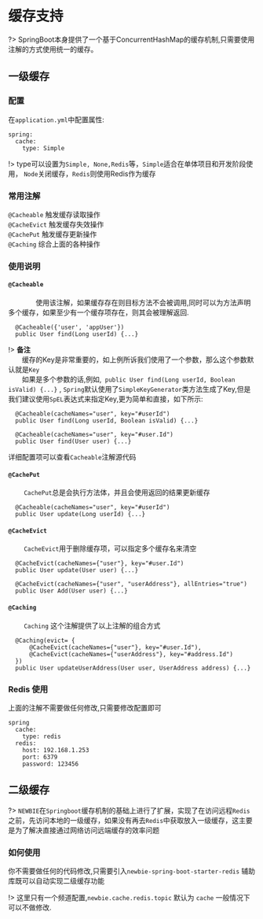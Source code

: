 # 缓存支持

?> SpringBoot本身提供了一个基于ConcurrentHashMap的缓存机制,只需要使用注解的方式使用统一的缓存。
## 一级缓存

### 配置
在`application.yml`中配置属性:
```
spring:
  cache:
    type: Simple
```
!> type可以设置为`Simple, None,Redis`等，`Simple`适合在单体项目和开发阶段使用， `Node`关闭缓存，`Redis`则使用Redis作为缓存

### 常用注解
`@Cacheable`  触发缓存读取操作  
`@CacheEvict` 触发缓存失效操作  
`@CachePut` 触发缓存更新操作    
`@Caching` 综合上面的各种操作 

### 使用说明

#### `@Cacheable`
&emsp;&emsp;&emsp;&emsp;使用该注解，如果缓存存在则目标方法不会被调用,同时可以为方法声明多个缓存，如果至少有一个缓存项存在，则其会被理解返回.
```
  @Cacheable({'user', 'appUser'})
  public User find(Long userId) {...}
```
!> **备注**     
&emsp;&emsp;缓存的Key是非常重要的，如上例所诉我们使用了一个参数，那么这个参数默认就是`Key`  
&emsp;&emsp;如果是多个参数的话,例如,``` public User find(Long userId, Boolean isValid) {...}``` , `Spring`默认使用了`SimpleKeyGenerator`类方法生成了Key,但是我们建议使用`SpEL`表达式来指定Key,更为简单和直接，如下所示:
``` 多个参数
  @Cacheable(cacheNames="user", key="#userId")
  public User find(Long userId, Boolean isValid) {...}
```
``` 参数是对象
  @Cacheable(cacheNames="user", key="#user.Id")
  public User find(User user) {...}
```
详细配置项可以查看`Cacheable`注解源代码

#### `@CachePut`
&emsp;&emsp; `CachePut`总是会执行方法体，并且会使用返回的结果更新缓存
``` 只更新具体的用户缓存
  @Cacheable(cacheNames="user", key="#userId")
  public User update(Long userId) {...}
```
#### `@CacheEvict`
&emsp;&emsp; `CacheEvict`用于删除缓存项，可以指定多个缓存名来清空
``` 删除指定用户缓存
  @CacheEvict(cacheNames={"user"}, key="#user.Id")
  public User update(User user) {...}
```
``` 删除用户相关的所有缓存
  @CacheEvict(cacheNames={"user", "userAddress"}, allEntries="true")
  public User Add(User user) {...}
```
#### `@Caching`
&emsp;&emsp; `Caching` 这个注解提供了以上注解的组合方式

``` 
  @Caching(evict= {
      @CacheEvict(cacheNames={"user"}, key="#user.Id"),
      @CacheEvict(cacheNames={"userAddress"}, key="#address.Id")
  })
  public User updateUserAddress(User user, UserAddress address) {...}
```

### Redis 使用
上面的注解不需要做任何修改,只需要修改配置即可
```
spring 
  cache:
    type: redis
  redis:
    host: 192.168.1.253
    port: 6379
    password: 123456
```

## 二级缓存

?> `NEWBIE`在`Springboot`缓存机制的基础上进行了扩展，实现了在访问远程`Redis`之前，先访问本地的一级缓存，如果没有再去`Redis`中获取放入一级缓存，这主要是为了解决直接通过网络访问远端缓存的效率问题

### 如何使用

你不需要做任何的代码修改,只需要引入`newbie-spring-boot-starter-redis` 辅助库既可以自动实现二级缓存功能


!> 这里只有一个频道配置,`newbie.cache.redis.topic` 默认为 `cache` 一般情况下可以不做修改.